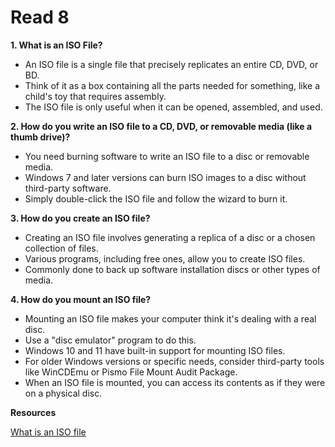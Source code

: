 # Read 8

**1. What is an ISO File?**
   - An ISO file is a single file that precisely replicates an entire CD, DVD, or BD.
   - Think of it as a box containing all the parts needed for something, like a child's toy that requires assembly.
   - The ISO file is only useful when it can be opened, assembled, and used.

**2. How do you write an ISO file to a CD, DVD, or removable media (like a thumb drive)?**
   - You need burning software to write an ISO file to a disc or removable media.
   - Windows 7 and later versions can burn ISO images to a disc without third-party software.
   - Simply double-click the ISO file and follow the wizard to burn it.

**3. How do you create an ISO file?**
   - Creating an ISO file involves generating a replica of a disc or a chosen collection of files.
   - Various programs, including free ones, allow you to create ISO files.
   - Commonly done to back up software installation discs or other types of media.

**4. How do you mount an ISO file?**
   - Mounting an ISO file makes your computer think it's dealing with a real disc.
   - Use a "disc emulator" program to do this.
   - Windows 10 and 11 have built-in support for mounting ISO files.
   - For older Windows versions or specific needs, consider third-party tools like WinCDEmu or Pismo File Mount Audit Package.
   - When an ISO file is mounted, you can access its contents as if they were on a physical disc.

**Resources**

[What is an ISO file](https://www.lifewire.com/iso-file-2625923)
